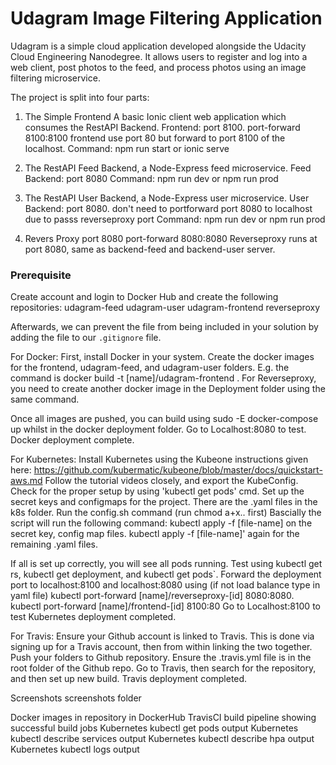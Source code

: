 # Udagram Image Filtering Application

Udagram is a simple cloud application developed alongside the Udacity Cloud Engineering Nanodegree. It allows users to register and log into a web client, post photos to the feed, and process photos using an image filtering microservice.

The project is split into four parts:

1. The Simple Frontend A basic Ionic client web application which consumes the RestAPI Backend.
   Frontend: port 8100.
   port-forward 8100:8100
   frontend use port 80 but forward to port 8100 of the localhost.
   Command: npm run start or ionic serve

2. The RestAPI Feed Backend, a Node-Express feed microservice.
   Feed Backend: port 8080
   Command: npm run dev or npm run prod

3. The RestAPI User Backend, a Node-Express user microservice.
   User Backend: port 8080.
   don't need to portforward port 8080 to localhost due to passs reverseproxy port
   Command: npm run dev or npm run prod

4. Revers Proxy port 8080
   port-forward 8080:8080
   Reverseproxy runs at port 8080, same as backend-feed and backend-user server.

### Prerequisite

Create account and login to Docker Hub and create the following repositories:
udagram-feed
udagram-user
udagram-frontend
reverseproxy

Afterwards, we can prevent the file from being included in your solution by adding the file to our `.gitignore` file.

For Docker:
First, install Docker in your system.
Create the docker images for the frontend, udagram-feed, and udagram-user folders.
E.g. the command is docker build -t [name]/udagram-frontend .
For Reverseproxy, you need to create another docker image in the Deployment folder using the same command.

Once all images are pushed, you can build using sudo -E docker-compose up whilst in the docker deployment folder.
Go to Localhost:8080 to test.
Docker deployment complete.

For Kubernetes:
Install Kubernetes using the Kubeone instructions given here: https://github.com/kubermatic/kubeone/blob/master/docs/quickstart-aws.md
Follow the tutorial videos closely, and export the KubeConfig.
Check for the proper setup by using 'kubectl get pods' cmd.
Set up the secret keys and configmaps for the project. There are the .yaml files in the k8s folder.
Run the config.sh command (run chmod a+x.. first)
Bascially the script will run the following command:
kubectl apply -f [file-name] on the secret key, config map files.
kubectl apply -f [file-name]' again for the remaining .yaml files.

If all is set up correctly, you will see all pods running. Test using kubectl get rs, kubectl get deployment, and kubectl get pods`.
Forward the deployment port to localhost:8100 and localhost:8080 using (if not load balance type in yaml file)
kubectl port-forward [name]/reverseproxy-[id] 8080:8080.
kubectl port-forward [name]/frontend-[id] 8100:80
Go to Localhost:8100 to test
Kubernetes deployment completed.

For Travis:
Ensure your Github account is linked to Travis. This is done via signing up for a Travis account, then from within linking the two together.
Push your folders to Github repository.
Ensure the .travis.yml file is in the root folder of the Github repo.
Go to Travis, then search for the repository, and then set up new build.
Travis deployment completed.

Screenshots
screenshots folder

Docker images in repository in DockerHub
TravisCI build pipeline showing successful build jobs
Kubernetes kubectl get pods output
Kubernetes kubectl describe services output
Kubernetes kubectl describe hpa output
Kubernetes kubectl logs <pod name> output
